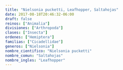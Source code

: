 ```yaml
---
title: "Nielsonia pucketti, Leafhopper, Saltahojas"
date: 2017-08-18T20:46:32-06:00
draft: false
reinos: ["Animalia"]
divisiones: ["Arthropoda"]
clases: ["Insecta"]
ordenes: ["Hemiptera"]
familias: ["Cicadellidae"]
generos: ["Nielsonia"]
nombre_cientifico: "Nielsonia pucketti"
nombre_comun: "Saltahojas"
nombre_ingles: "Leafhopper"
---
```

